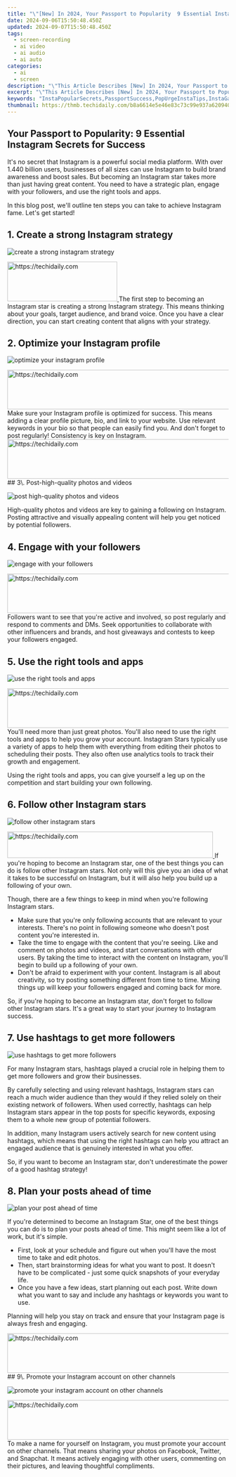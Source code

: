 ```yaml
---
title: "\"[New] In 2024, Your Passport to Popularity  9 Essential Instagram Secrets for Success\""
date: 2024-09-06T15:50:48.450Z
updated: 2024-09-07T15:50:48.450Z
tags: 
  - screen-recording
  - ai video
  - ai audio
  - ai auto
categories: 
  - ai
  - screen
description: "\"This Article Describes [New] In 2024, Your Passport to Popularity: 9 Essential Instagram Secrets for Success\""
excerpt: "\"This Article Describes [New] In 2024, Your Passport to Popularity: 9 Essential Instagram Secrets for Success\""
keywords: "InstaPopularSecrets,PassportSuccess,PopUrgeInstaTips,InstaGainFame,SocialMediaBoost,FameOnInstagram,SuccessInstaSecrets"
thumbnail: https://thmb.techidaily.com/b8a6614e5e46e83c73c99e937a620940173ecb3e527c0b15c86864ff7f2cf4ce.png
---
```


## Your Passport to Popularity: 9 Essential Instagram Secrets for Success

It's no secret that Instagram is a powerful social media platform. With over 1.440 billion users, businesses of all sizes can use Instagram to build brand awareness and boost sales. But becoming an Instagram star takes more than just having great content. You need to have a strategic plan, engage with your followers, and use the right tools and apps.

In this blog post, we'll outline ten steps you can take to achieve Instagram fame. Let's get started!

## 1\. Create a strong Instagram strategy

![create a strong instagram strategy](https://images.wondershare.com/filmora/article-images/2022/12/become-an-instagram-star-01.jpg)

<!-- affiliate ads begin -->
<a href="https://25home.pxf.io/c/5597632/2123472/16836" target="_top" id="2123472">
  <img src="//a.impactradius-go.com/display-ad/16836-2123472" border="0" alt="https://techidaily.com" width="250" height="90"/>
</a>
<img height="0" width="0" src="https://25home.pxf.io/i/5597632/2123472/16836" style="position:absolute;visibility:hidden;" border="0" />
<!-- affiliate ads end -->
The first step to becoming an Instagram star is creating a strong Instagram strategy. This means thinking about your goals, target audience, and brand voice. Once you have a clear direction, you can start creating content that aligns with your strategy.

## 2\. Optimize your Instagram profile

![optimize your instagram profile](https://images.wondershare.com/filmora/article-images/2022/12/become-an-instagram-star-02.jpg)

<!-- affiliate ads begin -->
<a href="https://ephamedtechinc.pxf.io/c/5597632/2136621/26400" target="_top" id="2136621">
  <img src="//a.impactradius-go.com/display-ad/26400-2136621" border="0" alt="https://techidaily.com" width="728" height="90"/>
</a>
<img height="0" width="0" src="https://ephamedtechinc.pxf.io/i/5597632/2136621/26400" style="position:absolute;visibility:hidden;" border="0" />
<!-- affiliate ads end -->
Make sure your Instagram profile is optimized for success. This means adding a clear profile picture, bio, and link to your website. Use relevant keywords in your bio so that people can easily find you. And don't forget to post regularly! Consistency is key on Instagram.

<!-- affiliate ads begin -->
<a href="https://aidotcom.pxf.io/c/5597632/2134501/19576" target="_top" id="2134501">
  <img src="//a.impactradius-go.com/display-ad/19576-2134501" border="0" alt="https://techidaily.com" width="640" height="90"/>
</a>
<img height="0" width="0" src="https://aidotcom.pxf.io/i/5597632/2134501/19576" style="position:absolute;visibility:hidden;" border="0" />
<!-- affiliate ads end -->
## 3\. Post-high-quality photos and videos

![post high-quality photos and videos](https://images.wondershare.com/filmora/article-images/2022/12/become-an-instagram-star-03.jpg)

High-quality photos and videos are key to gaining a following on Instagram. Posting attractive and visually appealing content will help you get noticed by potential followers.

## 4\. Engage with your followers

![engage with your followers](https://images.wondershare.com/filmora/article-images/2022/12/become-an-instagram-star-04.jpg)

<!-- affiliate ads begin -->
<a href="https://ephamedtechinc.pxf.io/c/5597632/2137213/26400" target="_top" id="2137213">
  <img src="//a.impactradius-go.com/display-ad/26400-2137213" border="0" alt="https://techidaily.com" width="728" height="90"/>
</a>
<img height="0" width="0" src="https://ephamedtechinc.pxf.io/i/5597632/2137213/26400" style="position:absolute;visibility:hidden;" border="0" />
<!-- affiliate ads end -->
Followers want to see that you're active and involved, so post regularly and respond to comments and DMs. Seek opportunities to collaborate with other influencers and brands, and host giveaways and contests to keep your followers engaged.

## 5\. Use the right tools and apps

![use the right tools and apps](https://images.wondershare.com/filmora/article-images/2022/12/become-an-instagram-star-05.jpg)

<!-- affiliate ads begin -->
<a href="https://ephamedtechinc.pxf.io/c/5597632/2137208/26400" target="_top" id="2137208">
  <img src="//a.impactradius-go.com/display-ad/26400-2137208" border="0" alt="https://techidaily.com" width="728" height="90"/>
</a>
<img height="0" width="0" src="https://ephamedtechinc.pxf.io/i/5597632/2137208/26400" style="position:absolute;visibility:hidden;" border="0" />
<!-- affiliate ads end -->
You'll need more than just great photos. You'll also need to use the right tools and apps to help you grow your account. Instagram Stars typically use a variety of apps to help them with everything from editing their photos to scheduling their posts. They also often use analytics tools to track their growth and engagement.

Using the right tools and apps, you can give yourself a leg up on the competition and start building your own following.

## 6\. Follow other Instagram stars

![follow other instagram stars](https://images.wondershare.com/filmora/article-images/2022/12/become-an-instagram-star-06.jpg)

<!-- affiliate ads begin -->
<a href="https://aligracehair.sjv.io/c/5597632/2135374/19272" target="_top" id="2135374">
  <img src="//a.impactradius-go.com/display-ad/19272-2135374" border="0" alt="https://techidaily.com" width="468" height="60"/>
</a>
<img height="0" width="0" src="https://aligracehair.sjv.io/i/5597632/2135374/19272" style="position:absolute;visibility:hidden;" border="0" />
<!-- affiliate ads end -->
If you're hoping to become an Instagram star, one of the best things you can do is follow other Instagram stars. Not only will this give you an idea of what it takes to be successful on Instagram, but it will also help you build up a following of your own.

Though, there are a few things to keep in mind when you're following Instagram stars.

* Make sure that you're only following accounts that are relevant to your interests. There's no point in following someone who doesn't post content you're interested in.
* Take the time to engage with the content that you're seeing. Like and comment on photos and videos, and start conversations with other users. By taking the time to interact with the content on Instagram, you'll begin to build up a following of your own.
* Don't be afraid to experiment with your content. Instagram is all about creativity, so try posting something different from time to time. Mixing things up will keep your followers engaged and coming back for more.

So, if you're hoping to become an Instagram star, don't forget to follow other Instagram stars. It's a great way to start your journey to Instagram success.

## 7\. Use hashtags to get more followers

![use hashtags to get more followers](https://images.wondershare.com/filmora/article-images/2022/12/become-an-instagram-star-07.jpg)

For many Instagram stars, hashtags played a crucial role in helping them to get more followers and grow their businesses.

By carefully selecting and using relevant hashtags, Instagram stars can reach a much wider audience than they would if they relied solely on their existing network of followers. When used correctly, hashtags can help Instagram stars appear in the top posts for specific keywords, exposing them to a whole new group of potential followers.

In addition, many Instagram users actively search for new content using hashtags, which means that using the right hashtags can help you attract an engaged audience that is genuinely interested in what you offer.

So, if you want to become an Instagram star, don't underestimate the power of a good hashtag strategy!

## 8\. Plan your posts ahead of time

![plan your post ahead of time](https://images.wondershare.com/filmora/article-images/2022/12/become-an-instagram-star-08.jpg)

If you're determined to become an Instagram Star, one of the best things you can do is to plan your posts ahead of time. This might seem like a lot of work, but it's simple.

* First, look at your schedule and figure out when you'll have the most time to take and edit photos.
* Then, start brainstorming ideas for what you want to post. It doesn't have to be complicated - just some quick snapshots of your everyday life.
* Once you have a few ideas, start planning out each post. Write down what you want to say and include any hashtags or keywords you want to use.

Planning will help you stay on track and ensure that your Instagram page is always fresh and engaging.

<!-- affiliate ads begin -->
<a href="https://ephamedtechinc.pxf.io/c/5597632/2136614/26400" target="_top" id="2136614">
  <img src="//a.impactradius-go.com/display-ad/26400-2136614" border="0" alt="https://techidaily.com" width="728" height="90"/>
</a>
<img height="0" width="0" src="https://ephamedtechinc.pxf.io/i/5597632/2136614/26400" style="position:absolute;visibility:hidden;" border="0" />
<!-- affiliate ads end -->
## 9\. Promote your Instagram account on other channels

![promote your instagram account on other channels](https://images.wondershare.com/filmora/article-images/2022/12/become-an-instagram-star-09.jpg)

<!-- affiliate ads begin -->
<a href="https://ephamedtechinc.pxf.io/c/5597632/2130533/26400" target="_top" id="2130533">
  <img src="//a.impactradius-go.com/display-ad/26400-2130533" border="0" alt="https://techidaily.com" width="728" height="90"/>
</a>
<img height="0" width="0" src="https://ephamedtechinc.pxf.io/i/5597632/2130533/26400" style="position:absolute;visibility:hidden;" border="0" />
<!-- affiliate ads end -->
To make a name for yourself on Instagram, you must promote your account on other channels. That means sharing your photos on Facebook, Twitter, and Snapchat. It means actively engaging with other users, commenting on their pictures, and leaving thoughtful compliments.

<!-- affiliate ads begin -->
<span id="1531882">
					<video width="864" height="1536" style="cursor:pointer"
           poster="//a.impactradius-go.com/display-clicktoplayimage/1531882.png"
           onclick="if(!this.playClicked){this.play();this.setAttribute('controls',true);this.playClicked=true;}">
	   <source src="//a.impactradius-go.com/display-ad/16446-1531882">
	   <img src="//a.impactradius-go.com/display-clicktoplayimage/1531882.png" style="border: none; height: 100%; width: 100%; object-fit: contain">
	</video>
	<div style="width:540px;text-align:center"><a href="javascript:window.open(decodeURIComponent('https%3A%2F%2Flaganoo.pxf.io%2Fc%2F5597632%2F1531882%2F16446'), '_blank');void(0);">Click here</a></div>
</span>
<img height="0" width="0" src="https://imp.pxf.io/i/5597632/1531882/16446" style="position:absolute;visibility:hidden;" border="0" />
<!-- affiliate ads end -->
## 10\. Analyze your performance metrics

![analyze your performance metrics](https://images.wondershare.com/filmora/article-images/2022/12/become-an-instagram-star-10.jpg)

<!-- affiliate ads begin -->
<a href="https://ephamedtechinc.pxf.io/c/5597632/2137204/26400" target="_top" id="2137204">
  <img src="//a.impactradius-go.com/display-ad/26400-2137204" border="0" alt="https://techidaily.com" width="728" height="90"/>
</a>
<img height="0" width="0" src="https://ephamedtechinc.pxf.io/i/5597632/2137204/26400" style="position:absolute;visibility:hidden;" border="0" />
<!-- affiliate ads end -->
It's essential to analyze your performance metrics by closely examining your likes, comments, and followers; you can better understand what content is resonating with your audience.

You can also use insights to track your growth over time and see how your content is performing. With this information, you can adjust your strategy and improve your chances of becoming an Instagram star.

By following these simple steps, you'll be on your way to Instagram stardom. Good luck!

[Free Download](https://tools.techidaily.com/wondershare/filmora/download/) For Win 7 or later(64-bit)

[Free Download](https://tools.techidaily.com/wondershare/filmora/download/) For macOS 10.14 or later

[Free Download](https://tools.techidaily.com/wondershare/filmora/download/) For macOS 10.14 or later

<ins class="adsbygoogle"
     style="display:block"
     data-ad-format="autorelaxed"
     data-ad-client="ca-pub-7571918770474297"
     data-ad-slot="1223367746"></ins>

<ins class="adsbygoogle"
     style="display:block"
     data-ad-format="autorelaxed"
     data-ad-client="ca-pub-7571918770474297"
     data-ad-slot="1223367746"></ins>



<ins class="adsbygoogle"
     style="display:block"
     data-ad-client="ca-pub-7571918770474297"
     data-ad-slot="8358498916"
     data-ad-format="auto"
     data-full-width-responsive="true"></ins>


<span class="atpl-alsoreadstyle">Also read:</span>
<div><ul>
<li><a href="https://fox-helps.techidaily.com/new-2024-approved-all-about-dji-inspire-1-in-depth-analysis/"><u>[New] 2024 Approved  All About  DJI Inspire 1 in Depth Analysis</u></a></li>
<li><a href="https://visual-screen-recording.techidaily.com/new-2024-approved-optimal-mac-screen-capturing-unveiling-the-top-5-strategies/"><u>[New] 2024 Approved  Optimal Mac Screen Capturing  Unveiling The Top 5 Strategies</u></a></li>
<li><a href="https://fox-helps.techidaily.com/new-8-best-webcam-filters-for-streaming-for-2024/"><u>[New] 8 Best Webcam Filters For Streaming for 2024</u></a></li>
<li><a href="https://fox-helps.techidaily.com/new-create-your-own-whatsapp-ringtone-a-comprehensive-guide-to-ios-and-android/"><u>[New] Create Your Own WhatsApp Ringtone - A Comprehensive Guide to iOS & Android</u></a></li>
<li><a href="https://fox-helps.techidaily.com/new-digital-image-coloring-upside-down/"><u>[New] Digital Image Coloring Upside Down</u></a></li>
<li><a href="https://fox-helps.techidaily.com/new-from-newcomer-to-notable-nominee-nudging-numbers-naturally-for-2024/"><u>[New] From Newcomer to Notable Nominee  Nudging Numbers Naturally for 2024</u></a></li>
<li><a href="https://fox-helps.techidaily.com/new-galaxy-visionhub-premium-integrated-4k-all-in-one-panels-for-2024/"><u>[New] Galaxy VisionHub  Premium Integrated 4K All-in-One Panels for 2024</u></a></li>
<li><a href="https://fox-helps.techidaily.com/new-how-to-add-motion-blur-to-photos-in-adobe-illustrator/"><u>[New] How to Add Motion Blur to Photos In Adobe Illustrator</u></a></li>
<li><a href="https://twitter-videos.techidaily.com/new-in-2024-efficient-iphoneandroid-guide-for-tweets-as-visuals/"><u>[New] In 2024, Efficient iPhone/Android Guide for Tweets as Visuals</u></a></li>
<li><a href="https://fox-helps.techidaily.com/new-in-2024-innovative-ideas-for-eye-catching-podcast-artwork/"><u>[New] In 2024, Innovative Ideas for Eye-Catching Podcast Artwork</u></a></li>
<li><a href="https://fox-helps.techidaily.com/new-in-2024-prime-picks-best-windows-phone-video-players-list/"><u>[New] In 2024, Prime Picks  Best Windows Phone Video Players List</u></a></li>
<li><a href="https://snapchat-videos.techidaily.com/new-in-2024-snapchat-enhancements-the-most-acclaimed-video-editing-tools/"><u>[New] In 2024, Snapchat Enhancements  The Most Acclaimed Video Editing Tools</u></a></li>
<li><a href="https://fox-helps.techidaily.com/new-in-2024-windows-movie-maker-the-spectrum-of-releases/"><u>[New] In 2024, Windows Movie Maker  The Spectrum of Releases</u></a></li>
<li><a href="https://fox-helps.techidaily.com/new-mastering-the-mix-adding-cropping-and-adjusting-audio-in-canva/"><u>[New] Mastering the Mix  Adding, Cropping & Adjusting Audio in Canva</u></a></li>
<li><a href="https://fox-helps.techidaily.com/new-premium-4k-cameras-ranked-1-to-18-for-2024/"><u>[New] Premium 4K Cameras  Ranked #1 to #18 for 2024</u></a></li>
<li><a href="https://fox-helps.techidaily.com/new-revolutionizing-the-joy-of-packet-opening/"><u>[New] Revolutionizing the Joy of Packet Opening</u></a></li>
<li><a href="https://fox-helps.techidaily.com/new-unveiling-the-top-12-low-cost-video-apps-for-devices-everywhere/"><u>[New] Unveiling the Top 12 Low-Cost Video Apps for Devices Everywhere</u></a></li>
<li><a href="https://fox-helps.techidaily.com/updated-2024-approved-avoid-hassle-effortless-addition-of-video-content-in-youtube-plays/"><u>[Updated] 2024 Approved  Avoid Hassle  Effortless Addition of Video Content in YouTube Plays</u></a></li>
<li><a href="https://fox-friendly.techidaily.com/updated-2024-approved-leading-setups-in-professional-broadcast-equipment/"><u>[Updated] 2024 Approved  Leading Setups in Professional Broadcast Equipment</u></a></li>
<li><a href="https://fox-helps.techidaily.com/updated-in-2024-expert-strategies-for-efficient-whatsapp-use/"><u>[Updated] In 2024, Expert Strategies for Efficient WhatsApp Use</u></a></li>
<li><a href="https://fox-helps.techidaily.com/updated-in-2024-ideal-websites-for-painless-jpeg-to-gif-changeover/"><u>[Updated] In 2024, Ideal Websites for Painless JPEG to GIF Changeover</u></a></li>
<li><a href="https://fox-helps.techidaily.com/updated-in-2024-smartphone-evolution-at-4k-peaks-sony-xperia-xz-reviewed/"><u>[Updated] In 2024, Smartphone Evolution at 4K Peaks – Sony Xperia XZ Reviewed</u></a></li>
<li><a href="https://fox-helps.techidaily.com/updated-in-2024-the-ultimate-action-review-sj7s-4k-star-video-capability-unveiled/"><u>[Updated] In 2024, The Ultimate Action Review  SJ7's 4K Star Video Capability Unveiled</u></a></li>
<li><a href="https://fox-helps.techidaily.com/updated-perfect-photo-finishes-picarts-background-erase-method/"><u>[Updated] Perfect Photo Finishes  PicArt's Background Erase Method</u></a></li>
<li><a href="https://fox-helps.techidaily.com/updated-photo-motion-smear-for-realism-in-adobe-for-2024/"><u>[Updated] Photo Motion Smear for Realism in Adobe for 2024</u></a></li>
<li><a href="https://facebook-videos.techidaily.com/2023-8-free-and-online-facebook-link-downloaders-for-2024/"><u>2023 | 8 Free And Online Facebook Link Downloaders for 2024</u></a></li>
<li><a href="https://vp-tips.techidaily.com/2024-approved-complete-overview-what-is-google-podcast-app/"><u>2024 Approved  Complete Overview  What Is Google Podcast App?</u></a></li>
<li><a href="https://fox-helps.techidaily.com/2024-approved-magical-jargon-uncover-the-best-marketing-phrases/"><u>2024 Approved  Magical Jargon  Uncover the Best Marketing Phrases</u></a></li>
<li><a href="https://fox-helps.techidaily.com/2024-approved-maximizing-iphone-to-mac-file-transfer-for-large-videos/"><u>2024 Approved  Maximizing iPhone-to-Mac File Transfer for Large Videos</u></a></li>
<li><a href="https://fox-helps.techidaily.com/2024-approved-streamline-your-content-best-12-html5-video-tools/"><u>2024 Approved  Streamline Your Content  Best 12 HTML5 Video Tools</u></a></li>
<li><a href="https://tech-hub.techidaily.com/can-ai-concoct-great-drinks-investigating-chatgpts-mixology-skills/"><u>Can AI Concoct Great Drinks? Investigating ChatGPT's Mixology Skills</u></a></li>
<li><a href="https://fox-helps.techidaily.com/capturing-charm-sage-advice-on-editing-digital-art-for-2024/"><u>Capturing Charm  Sage Advice on Editing Digital Art for 2024</u></a></li>
<li><a href="https://youtube-clips.techidaily.com/channel-identity-design-icons-and-thumbnails-essentials-for-2024/"><u>Channel Identity Design  Icons & Thumbnails Essentials for 2024</u></a></li>
<li><a href="https://tech-hub.techidaily.com/cutting-down-on-copywriting-fails-with-chatgpt-tips/"><u>Cutting Down on Copywriting Fails with ChatGPT Tips</u></a></li>
<li><a href="https://change-location.techidaily.com/home-button-not-working-on-oppo-a58-4g-here-are-real-fixes-drfone-by-drfone-fix-android-problems-fix-android-problems/"><u>Home Button Not Working on Oppo A58 4G? Here Are Real Fixes | Dr.fone</u></a></li>
<li><a href="https://location-social.techidaily.com/in-2024-does-find-my-friends-work-on-realme-gt-neo-5-se-drfone-by-drfone-virtual-android/"><u>In 2024, Does find my friends work on Realme GT Neo 5 SE | Dr.fone</u></a></li>
<li><a href="https://review-topics.techidaily.com/in-2024-how-to-fake-gps-on-honor-magic5-ultimate-for-mobile-legends-drfone-by-drfone-virtual-android/"><u>In 2024, How To Fake GPS On Honor Magic5 Ultimate For Mobile Legends? | Dr.fone</u></a></li>
<li><a href="https://phone-solutions.techidaily.com/in-2024-is-pgsharp-legal-when-you-are-playing-pokemon-on-lava-blaze-pro-5g-drfone-by-drfone-virtual-android/"><u>In 2024, Is pgsharp legal when you are playing pokemon On Lava Blaze Pro 5G? | Dr.fone</u></a></li>
<li><a href="https://fox-helps.techidaily.com/in-2024-virtual-decoration-google-vs-alternative-ar-tools/"><u>In 2024, Virtual Decoration  Google Vs. Alternative AR Tools</u></a></li>
<li><a href="https://facebook-record-videos.techidaily.com/recipe-rulers-must-follow-culinary-youtubers-for-2024/"><u>Recipe Rulers  Must-Follow Culinary YouTubers for 2024</u></a></li>
<li><a href="https://fox-helps.techidaily.com/tune-the-frame-diy-music-video-production-with-iphone/"><u>Tune the Frame  DIY Music Video Production with iPhone</u></a></li>
<li><a href="https://fox-helps.techidaily.com/vr-application-in-entertainment-for-2024/"><u>VR Application in Entertainment for 2024</u></a></li>
</ul></div>
